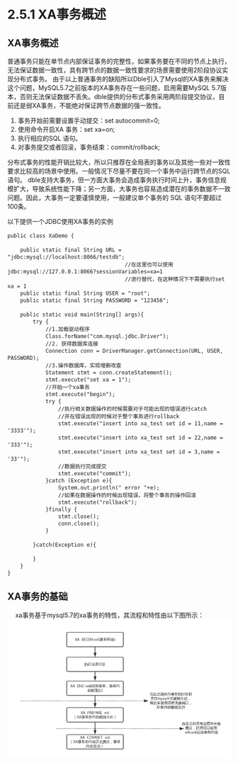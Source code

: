 #  2.5.1 XA事务概述
##  XA事务概述
   普通事务只能在单节点内部保证事务的完整性，如果事务要在不同的节点上执行，无法保证数据一致性，具有跨节点的数据一致性要求的场景需要使用2阶段协议实现分布式事务。 
   由于以上普通事务的缺陷所以Dble引入了Mysql的XA事务来解决这个问题，MySQL5.7之前版本的XA事务存在一些问题，启用需要MySQL 5.7版本，否则无法保证数据不丢失。dble提供的分布式事务采用两阶段提交协议，目前还是弱XA事务，不能绝对保证跨节点数据的强一致性。

   1. 事务开始前需要设置手动提交：set autocommit=0;
   2. 使用命令开启XA 事务：set xa=on;
   3. 执行相应的SQL 语句。
   4. 对事务提交或者回滚，事务结束：commit/rollback;      
   
分布式事务的性能开销比较大，所以只推荐在全局表的事务以及其他一些对一致性要求比较高的场景中使用。一般情况下尽量不要在同一个事务中运行跨节点的SQL语句。 dble支持大事务，但一方面大事务会造成事务执行时间上升，事务信息规模扩大，导致系统性能下降；另一方面，大事务也容易造成潜在的事务数据不一致问题。因此，大事务一定要谨慎使用，一般建议单个事务的 SQL 语句不要超过100条。

   以下提供一个JDBC使用XA事务的实例
```
public class XaDemo {
  
    public static final String URL = "jdbc:mysql://localhost:8066/testdb";
                                     //在这里也可以使用jdbc:mysql://127.0.0.1:8066?sessionVariables=xa=1
                                     //进行替代，在这种情况下不需要执行set xa = 1
    public static final String USER = "root";
    public static final String PASSWORD = "123456";
  
    public static void main(String[] args){
        try {
            //1.加载驱动程序
            Class.forName("com.mysql.jdbc.Driver");
            //2. 获得数据库连接
            Connection conn = DriverManager.getConnection(URL, USER, PASSWORD);
            //3.操作数据库，实现增删改查
            Statement stmt = conn.createStatement();
            stmt.execute("set xa = 1");
            //开始一个xa事务
            stmt.execute("begin");
            try {
                //执行相关数据操作的时候需要对于可能出现的错误进行catch
                //并在错误出现的时候对于整个事务进行rollback
                stmt.execute("insert into xa_test set id = 11,name = '3333'");
                stmt.execute("insert into xa_test set id = 22,name = '333'");
                stmt.execute("insert into xa_test set id = 3,name = '33'");
                //数据执行完成提交
                stmt.execute("commit");
            }catch (Exception e){
                System.out.println(" error "+e);
                //如果在数据操作的时候出现错误，将整个事务的操作回滚
                stmt.execute("rollback");
            }finally {
                stmt.close();
                conn.close();
            }
  
        }catch(Exception e){
  
        }
    }
}
```

##  XA事务的基础
 　 xa事务基于mysql5.7的xa事务的特性，其流程和特性由以下图所示：
   ![](src/2.png) 